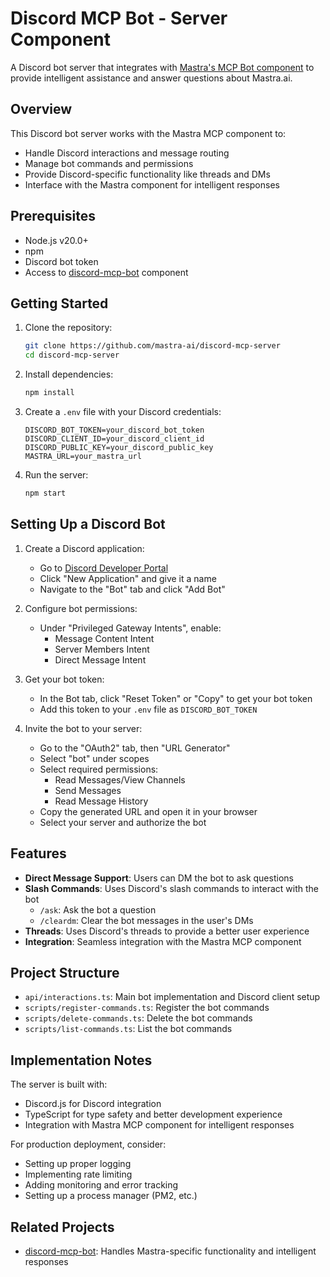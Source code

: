 # Discord MCP Bot - Server Component

A Discord bot server that integrates with [Mastra's MCP Bot component](https://github.com/mastra-ai/discord-mcp-bot) to provide intelligent assistance and answer questions about Mastra.ai.

## Overview

This Discord bot server works with the Mastra MCP component to:
- Handle Discord interactions and message routing
- Manage bot commands and permissions
- Provide Discord-specific functionality like threads and DMs
- Interface with the Mastra component for intelligent responses

## Prerequisites

- Node.js v20.0+
- npm
- Discord bot token
- Access to [discord-mcp-bot](https://github.com/mastra-ai/discord-mcp-bot) component

## Getting Started

1. Clone the repository:
   ```bash
   git clone https://github.com/mastra-ai/discord-mcp-server
   cd discord-mcp-server
   ```

2. Install dependencies:
   ```bash
   npm install
   ```

3. Create a `.env` file with your Discord credentials:
   ```
   DISCORD_BOT_TOKEN=your_discord_bot_token  
   DISCORD_CLIENT_ID=your_discord_client_id
   DISCORD_PUBLIC_KEY=your_discord_public_key
   MASTRA_URL=your_mastra_url
   ```

4. Run the server:
   ```bash
   npm start
   ```

## Setting Up a Discord Bot

1. Create a Discord application:
   - Go to [Discord Developer Portal](https://discord.com/developers/applications)
   - Click "New Application" and give it a name
   - Navigate to the "Bot" tab and click "Add Bot"

2. Configure bot permissions:
   - Under "Privileged Gateway Intents", enable:
     - Message Content Intent
     - Server Members Intent
     - Direct Message Intent

3. Get your bot token:
   - In the Bot tab, click "Reset Token" or "Copy" to get your bot token
   - Add this token to your `.env` file as `DISCORD_BOT_TOKEN`

4. Invite the bot to your server:
   - Go to the "OAuth2" tab, then "URL Generator"
   - Select "bot" under scopes
   - Select required permissions:
     - Read Messages/View Channels
     - Send Messages
     - Read Message History
   - Copy the generated URL and open it in your browser
   - Select your server and authorize the bot

## Features

- **Direct Message Support**: Users can DM the bot to ask questions
- **Slash Commands**: Uses Discord's slash commands to interact with the bot
   - `/ask`: Ask the bot a question
   - `/cleardm`: Clear the bot messages in the user's DMs
- **Threads**: Uses Discord's threads to provide a better user experience
- **Integration**: Seamless integration with the Mastra MCP component

## Project Structure

- `api/interactions.ts`: Main bot implementation and Discord client setup
- `scripts/register-commands.ts`: Register the bot commands
- `scripts/delete-commands.ts`: Delete the bot commands
- `scripts/list-commands.ts`: List the bot commands

## Implementation Notes

The server is built with:
- Discord.js for Discord integration
- TypeScript for type safety and better development experience
- Integration with Mastra MCP component for intelligent responses

For production deployment, consider:
- Setting up proper logging
- Implementing rate limiting
- Adding monitoring and error tracking
- Setting up a process manager (PM2, etc.)

## Related Projects

- [discord-mcp-bot](https://github.com/mastra-ai/discord-mcp-bot): Handles Mastra-specific functionality and intelligent responses

